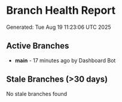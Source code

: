 # Branch Health Report
Generated: Tue Aug 19 11:23:06 UTC 2025

## Active Branches
- **main** - 17 minutes ago by Dashboard Bot

## Stale Branches (>30 days)
No stale branches found
